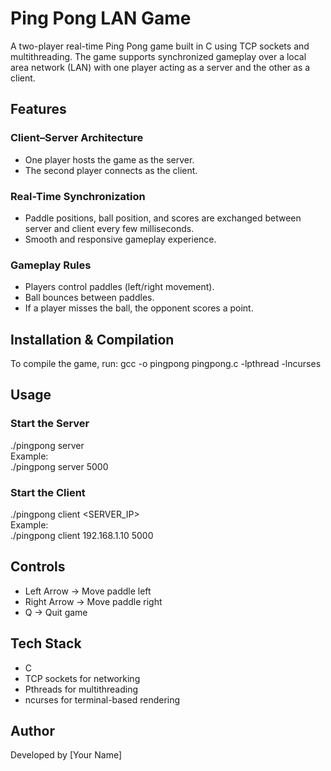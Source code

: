 # Ping Pong LAN Game

A two-player real-time Ping Pong game built in C using TCP sockets and multithreading. The game supports synchronized gameplay over a local area network (LAN) with one player acting as a server and the other as a client.

## Features

### Client–Server Architecture
- One player hosts the game as the server.
- The second player connects as the client.

### Real-Time Synchronization
- Paddle positions, ball position, and scores are exchanged between server and client every few milliseconds.
- Smooth and responsive gameplay experience.

### Gameplay Rules
- Players control paddles (left/right movement).
- Ball bounces between paddles.
- If a player misses the ball, the opponent scores a point.

## Installation & Compilation
To compile the game, run:
gcc -o pingpong pingpong.c -lpthread -lncurses

## Usage

### Start the Server
./pingpong server <PORT>  
Example:  
./pingpong server 5000  

### Start the Client
./pingpong client <SERVER_IP> <PORT>  
Example:  
./pingpong client 192.168.1.10 5000  

## Controls
- Left Arrow → Move paddle left  
- Right Arrow → Move paddle right  
- Q → Quit game  

## Tech Stack
- C  
- TCP sockets for networking  
- Pthreads for multithreading  
- ncurses for terminal-based rendering  

## Author
Developed by [Your Name]

